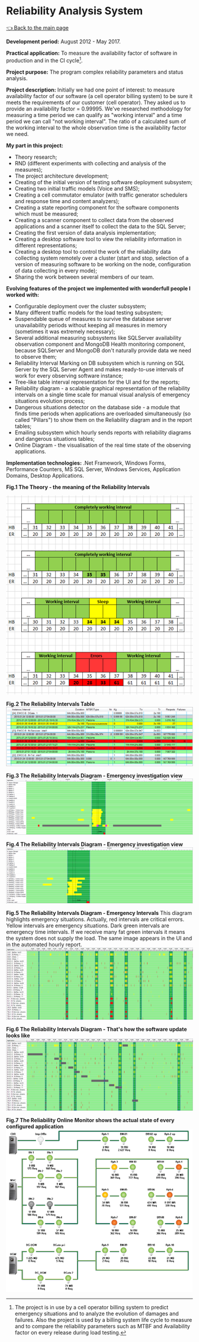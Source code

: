 # Reliability Analysis System

[:point_left: Back to the main page](../../README.md)

**Development period:** August 2012 - May 2017.

**Practical application:** To measure the availability factor of software in production and in the CI cycle[^1].

**Project purpose:** The program complex reliability parameters and status analysis.


**Project description:** 
Initially we had one point of interest: to measure availability factor of our software (a cell operator billing system) to be sure it meets the requirements of our customer (cell operator). They asked us to provide an availability factor = 0.99995.
We've researched methodology for measuring a time period we can qualify as "working interval" and a time period we can call "not working interval".
The ratio of a calculated sum of the working interval to the whole observation time is the availability factor we need. 

**My part in this project:** 
- Theory research;
- RND (different experiments with collecting and analysis of the measures);
- The project architecture development;
- Creating of the initial version of testing software deployment subsystem;
- Creating two initial traffic models (Voice and SMS);
- Creating a cell commutator emulator (with traffic generator schedulers and response time and content analyzers);
- Creating a state reporting component for the software components which must be measured;
- Creating a scanner component to collect data from the observed applications and a scanner itself to collect the data to the SQL Server;
- Creating the first version of data analysis implementation;
- Creating a desktop software tool to view the reliability information in different representations;
- Creating a desktop tool to control the work of the reliability data collecting system remotely over a cluster (start and stop, selection of a version of measuring software to be working on the node, configuration of data collecting in every mode);
- Sharing the work between several members of our team.

**Evolving features of the project we implemented with wonderfull people I worked with:** 
- Configurable deployment over the cluster subsystem;
- Many different traffic models for the load testing subsystem;
- Suspendable queue of measures to survive the database server unavailability periods without keeping all measures in memory (sometimes it was extremely necessary); 
- Several additional measuring subsystems like SQLServer availability observation component and MongoDB Health monitoring component, because SQLServer and MongoDB don't naturally provide data we need to observe them;
- Reliability Interval Marking on DB subsystem which is running on SQL Server by the SQL Server Agent and makes ready-to-use intervals of work for every observing software instance;
- Tree-like table interval representation for the UI and for the reports;
- Reliability diagram - a scalable graphical representation of the reliability intervals on a single time scale for manual visual analysis of emergency situations evolution process;
- Dangerous situations detector on the database side - a module that finds time periods when applications are overloaded simultaneously (so called "Pillars") to show them on the Reliability diagram and in the report tables;
- Emailing subsystem which hourly sends reports with reliability diagrams and dangerous situations tables;
- Online Diagram - the visualisation of the real time state of the observing applications.

**Implementation technologies:** .Net Framework, Windows Forms, Performance Counters, MS SQL Server, Windows Services, Application Domains, Desktop Applications.


**Fig.1 The Theory - the meaning of the Reliability Intervals**

![The Duplicator list](Images/Fig_01_Theory.png)


**Fig.2 The Reliability Intervals Table**
![Order Events lists](Images/Fig_02_RITable.png)


**Fig.3 The Reliability Intervals Diagram - Emergency investigation view**
![Order Events lists](Images/Fig_03_RIDiag.png)


**Fig.4 The Reliability Intervals Diagram - Emergency investigation view**
![Order Events lists](Images/Fig_04_RIDiag.png)


**Fig.5 The Reliability Intervals Diagram - Emergency Intervals**
This diagram highlights emergency situations. Actually, red intervals are critical errors. Yellow intervals are emergency situations. Dark green intervals are emergency time intervals. If we receive many fat green intervals it means the system does not supply the load. The same image appears in the UI and in the automated hourly report.
![Order Events lists](Images/Fig_05_RIDiag_Pillars.png)


**Fig.6 The Reliability Intervals Diagram - That's how the software update looks like**
![Order Events lists](Images/Fig_06_RIDiag_Update.png)


**Fig.7 The Reliability Online Monitor shows the actual state of every configured application**
![Order Events lists](Images/Fig_07_RIOM.png)





[^1]: The project is in use by a cell operator billing system to predict emergency situations and to analyze the evolution of damages and failures. Also the project is used by a billing system life cycle to measure and to compare the reliability parameters such as MTBF and Availability factor on every release during load testing.
